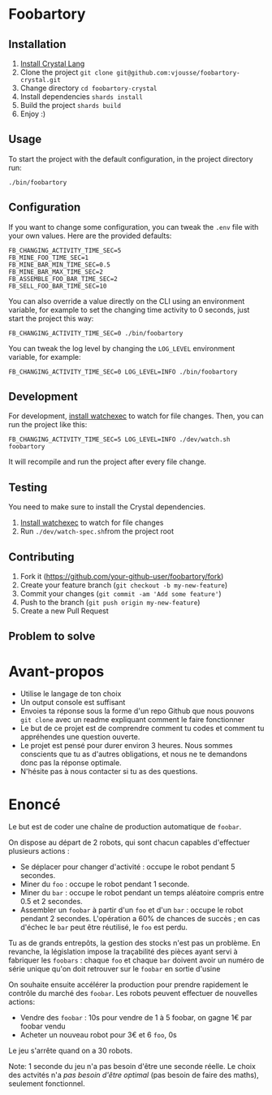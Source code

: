 # Foobartory

## Installation

1. [Install Crystal Lang](https://crystal-lang.org/install/)
2. Clone the project `git clone git@github.com:vjousse/foobartory-crystal.git`
3. Change directory `cd foobartory-crystal`
4. Install dependencies `shards install`
5. Build the project `shards build`
6. Enjoy :)

## Usage

To start the project with the default configuration, in the project directory run:

    ./bin/foobartory

## Configuration

If you want to change some configuration, you can tweak the `.env` file with your own values. Here are the provided defaults:

    FB_CHANGING_ACTIVITY_TIME_SEC=5
    FB_MINE_FOO_TIME_SEC=1
    FB_MINE_BAR_MIN_TIME_SEC=0.5
    FB_MINE_BAR_MAX_TIME_SEC=2
    FB_ASSEMBLE_FOO_BAR_TIME_SEC=2
    FB_SELL_FOO_BAR_TIME_SEC=10

You can also override a value directly on the CLI using an environment variable, for example to set the changing time activity to 0 seconds, just start the project this way:

    FB_CHANGING_ACTIVITY_TIME_SEC=0 ./bin/foobartory

You can tweak the log level by changing the `LOG_LEVEL` environment variable, for example:

    FB_CHANGING_ACTIVITY_TIME_SEC=0 LOG_LEVEL=INFO ./bin/foobartory

## Development

For development, [install watchexec](https://github.com/watchexec/watchexec) to watch for file changes. Then, you can run the project like this:

    FB_CHANGING_ACTIVITY_TIME_SEC=5 LOG_LEVEL=INFO ./dev/watch.sh foobartory

It will recompile and run the project after every file change.

## Testing

You need to make sure to install the Crystal dependencies.

1. [Install watchexec](https://github.com/watchexec/watchexec) to watch for file changes
2. Run `./dev/watch-spec.sh`from the project root

## Contributing

1. Fork it (<https://github.com/your-github-user/foobartory/fork>)
2. Create your feature branch (`git checkout -b my-new-feature`)
3. Commit your changes (`git commit -am 'Add some feature'`)
4. Push to the branch (`git push origin my-new-feature`)
5. Create a new Pull Request

## Problem to solve

# Avant-propos

-   Utilise le langage de ton choix
-   Un output console est suffisant
-   Envoies ta réponse sous la forme d'un repo Github que nous pouvons `git clone` avec un readme expliquant comment le faire fonctionner
-   Le but de ce projet est de comprendre comment tu codes et comment tu appréhendes une question ouverte.
-   Le projet est pensé pour durer environ 3 heures. Nous sommes conscients que tu as d'autres obligations, et nous ne te demandons donc pas la réponse optimale.
-   N'hésite pas à nous contacter si tu as des questions.

# Enoncé

Le but est de coder une chaîne de production automatique de `foobar`.

On dispose au départ de 2 robots, qui sont chacun capables d'effectuer plusieurs actions :

-   Se déplacer pour changer d'activité : occupe le robot pendant 5 secondes.
-   Miner du `foo` : occupe le robot pendant 1 seconde.
-   Miner du `bar` : occupe le robot pendant un temps aléatoire compris entre 0.5 et 2 secondes.
-   Assembler un `foobar` à partir d'un `foo` et d'un `bar` : occupe le robot pendant 2 secondes. L'opération a 60% de chances de succès ; en cas d'échec le `bar` peut être réutilisé, le `foo` est perdu.

Tu as de grands entrepôts, la gestion des stocks n'est pas un problème.
En revanche, la législation impose la traçabilité des pièces ayant servi à fabriquer les `foobars` : chaque `foo` et chaque `bar` doivent avoir un numéro de série unique qu'on doit retrouver sur le `foobar` en sortie d'usine

On souhaite ensuite accélérer la production pour prendre rapidement le contrôle du marché des `foobar`. Les robots peuvent effectuer de nouvelles actions:

-   Vendre des `foobar` : 10s pour vendre de 1 à 5 foobar, on gagne 1€ par foobar vendu
-   Acheter un nouveau robot pour 3€ et 6 `foo`, 0s

Le jeu s'arrête quand on a 30 robots.

Note:
1 seconde du jeu n'a pas besoin d'être une seconde réelle.
Le choix des actvités n'a _pas besoin d'être optimal_ (pas besoin de faire des maths), seulement fonctionnel.
